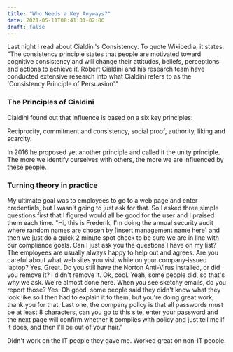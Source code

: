 ```yaml
---
title: "Who Needs a Key Anyways?"
date: 2021-05-11T08:41:31+02:00
draft: false
---
```


Last night I read about Cialdini's Consistency. To quote Wikipedia, it states:
"The consistency principle states that people are motivated toward cognitive consistency and will change their attitudes, beliefs, perceptions and actions to achieve it. Robert Cialdini and his research team have conducted extensive research into what Cialdini refers to as the 'Consistency Principle of Persuasion'."


### The Principles of Cialdini

Cialdini found out that influence is based on a six key principles: 

Reciprocity, commitment and consistency, social proof, authority, liking and scarcity.

In 2016 he proposed yet another principle and called it the unity principle. The more we identify ourselves with others, the more we are influenced by these people.


### Turning theory in practice
My ultimate goal was to employees to go to a web page and enter credentials, but I wasn't going to just ask for that. So I asked three simple questions first that I figured would all be good for the user and I praised them each time.
"Hi, this is Frederik, I'm doing the annual security audit where random names are chosen by [insert management name here] and then we just do a quick 2 minute spot check to be sure we are in line with our compliance goals. Can I just ask you the questions I have on my list? The employees are usually always happy to help out and agrees.
Are you careful about what web sites you visit while on your company-issued laptop?
Yes.
Great. Do you still have the Norton Anti-Virus installed, or did you remove it?
I didn't remove it.
Ok, cool. Yeah, some people did, so that's why we ask. We're almost done here.
When you see sketchy emails, do you report those?
Yes.
Oh good, some people said they didn't know what they look like so I then had to explain it to them, but you're doing great work, thank you for that. Last one, the company policy is that all passwords must be at least 8 characters, can you go to this site, enter your password and the next page will confirm whether it complies with policy and just tell me if it does, and then I'll be out of your hair."

Didn't work on the IT people they gave me. Worked great on non-IT people.